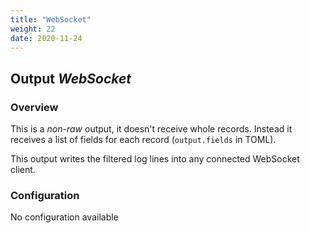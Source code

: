 ```yaml
---
title: "WebSocket"
weight: 22
date: 2020-11-24
---
```

## Output *WebSocket*

### Overview
This is a *non-raw* output, it doesn't receive whole records. Instead it receives a list of fields for each record (`output.fields` in TOML).


This output writes the filtered log lines into any connected WebSocket client.  



### Configuration
No configuration available